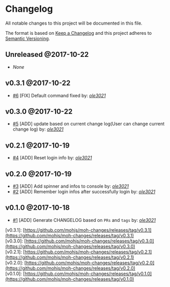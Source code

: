 # Changelog

All notable changes to this project will be documented in this file.

The format is based on [Keep a Changelog](http://keepachangelog.com/en/1.0.0/)
and this project adheres to [Semantic Versioning](http://semver.org/spec/v2.0.0.html).

## Unreleased  @2017-10-22

- _None_

## v0.3.1  @2017-10-22

- [#6](https://github.com/mohjs/moh-changes/pull/6) [FIX] Default command fixed by: [_ole3021_](https://github.com/ole3021)

## v0.3.0  @2017-10-22

- [#5](https://github.com/mohjs/moh-changes/pull/5) [ADD] update based on current change log(User can change current change log) by: [_ole3021_](https://github.com/ole3021)

## v0.2.1  @2017-10-19

- [#4](https://github.com/mohjs/moh-changes/pull/4) [ADD] Reset login info by: [_ole3021_](https://github.com/ole3021)

## v0.2.0  @2017-10-19

- [#3](https://github.com/mohjs/moh-changes/pull/3) [ADD] Add spinner and infos to console by: [_ole3021_](https://github.com/ole3021)
- [#2](https://github.com/mohjs/moh-changes/pull/2) [ADD] Remember login infos after successfully login by: [_ole3021_](https://github.com/ole3021)

## v0.1.0  @2017-10-18

- [#1](https://github.com/mohjs/moh-changes/pull/1) [ADD] Generate CHANGELOG based on `PRs` and `tags` by: [_ole3021_](https://github.com/ole3021)

\[v0.3.1\]: [https://github.com/mohjs/moh-changes/releases/tag/v0.3.1](https://github.com/mohjs/moh-changes/releases/tag/v0.3.1)  
\[v0.3.0\]: [https://github.com/mohjs/moh-changes/releases/tag/v0.3.0](https://github.com/mohjs/moh-changes/releases/tag/v0.3.0)  
\[v0.2.1\]: [https://github.com/mohjs/moh-changes/releases/tag/v0.2.1](https://github.com/mohjs/moh-changes/releases/tag/v0.2.1)  
\[v0.2.0\]: [https://github.com/mohjs/moh-changes/releases/tag/v0.2.0](https://github.com/mohjs/moh-changes/releases/tag/v0.2.0)  
\[v0.1.0\]: [https://github.com/mohjs/moh-changes/releases/tag/v0.1.0](https://github.com/mohjs/moh-changes/releases/tag/v0.1.0)